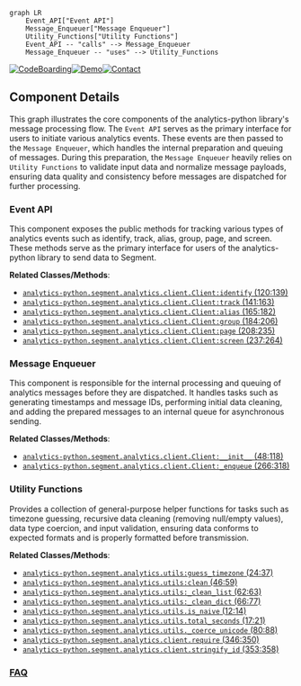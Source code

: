 ```mermaid
graph LR
    Event_API["Event API"]
    Message_Enqueuer["Message Enqueuer"]
    Utility_Functions["Utility Functions"]
    Event_API -- "calls" --> Message_Enqueuer
    Message_Enqueuer -- "uses" --> Utility_Functions
```
[![CodeBoarding](https://img.shields.io/badge/Generated%20by-CodeBoarding-9cf?style=flat-square)](https://github.com/CodeBoarding/CodeBoarding)[![Demo](https://img.shields.io/badge/Try%20our-Demo-blue?style=flat-square)](https://www.codeboarding.org/demo)[![Contact](https://img.shields.io/badge/Contact%20us%20-%20contact@codeboarding.org-lightgrey?style=flat-square)](mailto:contact@codeboarding.org)

## Component Details

This graph illustrates the core components of the analytics-python library's message processing flow. The `Event API` serves as the primary interface for users to initiate various analytics events. These events are then passed to the `Message Enqueuer`, which handles the internal preparation and queuing of messages. During this preparation, the `Message Enqueuer` heavily relies on `Utility Functions` to validate input data and normalize message payloads, ensuring data quality and consistency before messages are dispatched for further processing.

### Event API
This component exposes the public methods for tracking various types of analytics events such as identify, track, alias, group, page, and screen. These methods serve as the primary interface for users of the analytics-python library to send data to Segment.


**Related Classes/Methods**:

- <a href="https://github.com/segmentio/analytics-python/blob/master/segment/analytics/client.py#L120-L139" target="_blank" rel="noopener noreferrer">`analytics-python.segment.analytics.client.Client:identify` (120:139)</a>
- <a href="https://github.com/segmentio/analytics-python/blob/master/segment/analytics/client.py#L141-L163" target="_blank" rel="noopener noreferrer">`analytics-python.segment.analytics.client.Client:track` (141:163)</a>
- <a href="https://github.com/segmentio/analytics-python/blob/master/segment/analytics/client.py#L165-L182" target="_blank" rel="noopener noreferrer">`analytics-python.segment.analytics.client.Client:alias` (165:182)</a>
- <a href="https://github.com/segmentio/analytics-python/blob/master/segment/analytics/client.py#L184-L206" target="_blank" rel="noopener noreferrer">`analytics-python.segment.analytics.client.Client:group` (184:206)</a>
- <a href="https://github.com/segmentio/analytics-python/blob/master/segment/analytics/client.py#L208-L235" target="_blank" rel="noopener noreferrer">`analytics-python.segment.analytics.client.Client:page` (208:235)</a>
- <a href="https://github.com/segmentio/analytics-python/blob/master/segment/analytics/client.py#L237-L264" target="_blank" rel="noopener noreferrer">`analytics-python.segment.analytics.client.Client:screen` (237:264)</a>


### Message Enqueuer
This component is responsible for the internal processing and queuing of analytics messages before they are dispatched. It handles tasks such as generating timestamps and message IDs, performing initial data cleaning, and adding the prepared messages to an internal queue for asynchronous sending.


**Related Classes/Methods**:

- <a href="https://github.com/segmentio/analytics-python/blob/master/segment/analytics/client.py#L48-L118" target="_blank" rel="noopener noreferrer">`analytics-python.segment.analytics.client.Client:__init__` (48:118)</a>
- <a href="https://github.com/segmentio/analytics-python/blob/master/segment/analytics/client.py#L266-L318" target="_blank" rel="noopener noreferrer">`analytics-python.segment.analytics.client.Client:_enqueue` (266:318)</a>


### Utility Functions
Provides a collection of general-purpose helper functions for tasks such as timezone guessing, recursive data cleaning (removing null/empty values), data type coercion, and input validation, ensuring data conforms to expected formats and is properly formatted before transmission.


**Related Classes/Methods**:

- <a href="https://github.com/segmentio/analytics-python/blob/master/segment/analytics/utils.py#L24-L37" target="_blank" rel="noopener noreferrer">`analytics-python.segment.analytics.utils:guess_timezone` (24:37)</a>
- <a href="https://github.com/segmentio/analytics-python/blob/master/segment/analytics/utils.py#L46-L59" target="_blank" rel="noopener noreferrer">`analytics-python.segment.analytics.utils:clean` (46:59)</a>
- <a href="https://github.com/segmentio/analytics-python/blob/master/segment/analytics/utils.py#L62-L63" target="_blank" rel="noopener noreferrer">`analytics-python.segment.analytics.utils:_clean_list` (62:63)</a>
- <a href="https://github.com/segmentio/analytics-python/blob/master/segment/analytics/utils.py#L66-L77" target="_blank" rel="noopener noreferrer">`analytics-python.segment.analytics.utils:_clean_dict` (66:77)</a>
- <a href="https://github.com/segmentio/analytics-python/blob/master/segment/analytics/utils.py#L12-L14" target="_blank" rel="noopener noreferrer">`analytics-python.segment.analytics.utils.is_naive` (12:14)</a>
- <a href="https://github.com/segmentio/analytics-python/blob/master/segment/analytics/utils.py#L17-L21" target="_blank" rel="noopener noreferrer">`analytics-python.segment.analytics.utils.total_seconds` (17:21)</a>
- <a href="https://github.com/segmentio/analytics-python/blob/master/segment/analytics/utils.py#L80-L88" target="_blank" rel="noopener noreferrer">`analytics-python.segment.analytics.utils._coerce_unicode` (80:88)</a>
- <a href="https://github.com/segmentio/analytics-python/blob/master/segment/analytics/client.py#L346-L350" target="_blank" rel="noopener noreferrer">`analytics-python.segment.analytics.client.require` (346:350)</a>
- <a href="https://github.com/segmentio/analytics-python/blob/master/segment/analytics/client.py#L353-L358" target="_blank" rel="noopener noreferrer">`analytics-python.segment.analytics.client.stringify_id` (353:358)</a>




### [FAQ](https://github.com/CodeBoarding/GeneratedOnBoardings/tree/main?tab=readme-ov-file#faq)